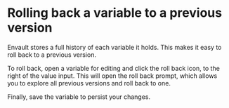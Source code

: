 # Rolling back a variable to a previous version

Envault stores a full history of each variable it holds. This makes it easy to roll back to a previous version.

To roll back, open a variable for editing and click the roll back icon, to the right of the value input. This will open the roll back prompt, which allows you to explore all previous versions and roll back to one.

Finally, save the variable to persist your changes.
